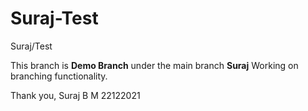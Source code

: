# Suraj-Test
Suraj/Test

This branch is **Demo Branch** under the main branch **Suraj**
Working on branching functionality.

Thank you,
Suraj B M
22122021
